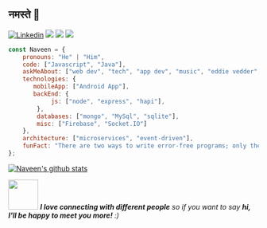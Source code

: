 ## नमस्ते 🙏
[![Linkedin](https://img.shields.io/badge/-LinkedIn-222222?style=flat-square&logo=Linkedin&logoColor=white&link=https://www.linkedin.com/in/sudiptoghosh99/)](https://www.linkedin.com/in/sudiptoghosh99/)
[![](https://img.shields.io/badge/Telegram-naveenv01-blue)](https://t.me/naveenv01)
[![](https://img.shields.io/badge/Leetcode-naveenverma-brightgreen)](https://leetcode.com/naveenverma/)
[![](https://img.shields.io/badge/Gmail-01naveenv%40gmail.com-red)](https://leetcode.com/naveenverma/)




```javascript
const Naveen = {
    pronouns: "He" | "Him",
    code: ["Javascript", "Java"],
    askMeAbout: ["web dev", "tech", "app dev", "music", "eddie vedder", "chris cornell"],
    technologies: {
       mobileApp: ["Android App"],
       backEnd: {
            js: ["node", "express", "hapi"],
        },
        databases: ["mongo", "MySql", "sqlite"],
        misc: ["Firebase", "Socket.IO"]
    },
    architecture: ["microservices", "event-driven"],
    funFact: "There are two ways to write error-free programs; only the third one works"
};
```
[![Naveen's github stats](https://github-readme-stats.vercel.app/api?username=naveenverma1&show_icons=true&theme=radical&hide=["contribs","issues"])](https://github.com/naveenverma1/github-readme-stats)

<img src="https://media.giphy.com/media/LnQjpWaON8nhr21vNW/giphy.gif" width="60"> <em><b>I love connecting with different people</b> so if you want to say <b>hi, I'll be happy to meet you more!</b> :)</em>

